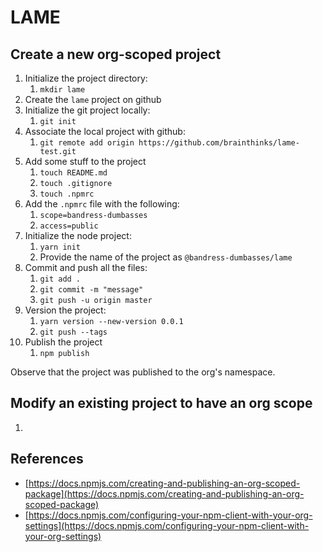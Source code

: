 # LAME

## Create a new org-scoped project

1. Initialize the project directory:
    1. `mkdir lame`
1. Create the `lame` project on github
1. Initialize the git project locally:
    1. `git init`
1. Associate the local project with github:
    1. `git remote add origin https://github.com/brainthinks/lame-test.git`
1. Add some stuff to the project
    1. `touch README.md`
    1. `touch .gitignore`
    1. `touch .npmrc`
1. Add the `.npmrc` file with the following:
    1. `scope=bandress-dumbasses`
    1. `access=public`
1. Initialize the node project:
    1. `yarn init`
    1. Provide the name of the project as `@bandress-dumbasses/lame`
1. Commit and push all the files:
    1. `git add .`
    1. `git commit -m "message"`
    1. `git push -u origin master`
1. Version the project:
    1. `yarn version --new-version 0.0.1`
    1. `git push --tags`
1. Publish the project
    1. `npm publish`

Observe that the project was published to the org's namespace.


## Modify an existing project to have an org scope

1.

## References

* [https://docs.npmjs.com/creating-and-publishing-an-org-scoped-package](https://docs.npmjs.com/creating-and-publishing-an-org-scoped-package)
* [https://docs.npmjs.com/configuring-your-npm-client-with-your-org-settings](https://docs.npmjs.com/configuring-your-npm-client-with-your-org-settings)
